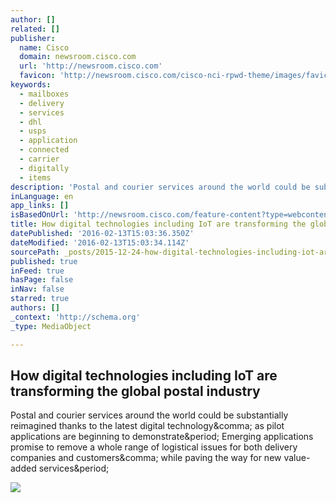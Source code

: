 ```yaml
---
author: []
related: []
publisher:
  name: Cisco
  domain: newsroom.cisco.com
  url: 'http://newsroom.cisco.com'
  favicon: 'http://newsroom.cisco.com/cisco-nci-rpwd-theme/images/favicon/favicon192.png'
keywords:
  - mailboxes
  - delivery
  - services
  - dhl
  - usps
  - application
  - connected
  - carrier
  - digitally
  - items
description: 'Postal and courier services around the world could be substantially reimagined thanks to the latest digital technology, as pilot applications are beginning to demonstrate. Emerging applications promise to remove a whole range of logistical issues for both delivery companies and customers, while paving the way for new value-added services.'
inLanguage: en
app_links: []
isBasedOnUrl: 'http://newsroom.cisco.com/feature-content?type=webcontent&articleId=1716381'
title: How digital technologies including IoT are transforming the global postal industry
datePublished: '2016-02-13T15:03:36.350Z'
dateModified: '2016-02-13T15:03:34.114Z'
sourcePath: _posts/2015-12-24-how-digital-technologies-including-iot-are-transforming-the.md
published: true
inFeed: true
hasPage: false
inNav: false
starred: true
authors: []
_context: 'http://schema.org'
_type: MediaObject

---
```

<article style=""><h1>How digital technologies including IoT are transforming the global postal industry</h1><p>Postal and courier services around the world could be substantially reimagined thanks to the latest digital technology&amp;comma; as pilot applications are beginning to demonstrate&amp;period; Emerging applications promise to remove a whole range of logistical issues for both delivery companies and customers&amp;comma; while paving the way for new value-added services&amp;period;</p><img src="http://newsroom.cisco.com/documents/10157/14740/ioe-postal_1200x630_hero_090815.jpg/5ed79cda-9220-4edf-a24d-6699987cd666?t=1441238076763" /></article>